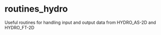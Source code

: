 # routines_hydro
Useful routines for handling input and output data from HYDRO_AS-2D and HYDRO_FT-2D
